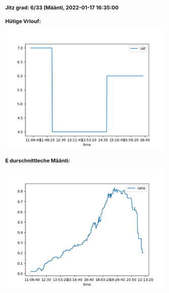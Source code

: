 ### Jitz grad: 6/33 (Määnti, 2022-01-17 16:35:00

### Hütige Vrlouf:
![Graph](Today.png)

### E durschnittleche Määnti:
![Graph](Määnti.png)